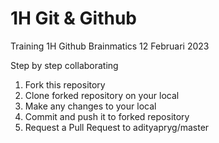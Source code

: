 # 1H Git & Github
Training 1H Github Brainmatics 12 Februari 2023

Step by step collaborating
1. Fork this repository
2. Clone forked repository on your local
3. Make any changes to your local
4. Commit and push it to forked repository
5. Request a Pull Request to adityapryg/master
